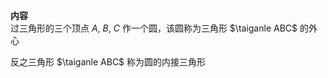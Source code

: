 **内容**  
过三角形的三个顶点 $A,\ B,\ C$ 作一个圆，该圆称为三角形 $\taiganle ABC$ 的外心  
  
反之三角形 $\taiganle ABC$ 称为圆的内接三角形  
